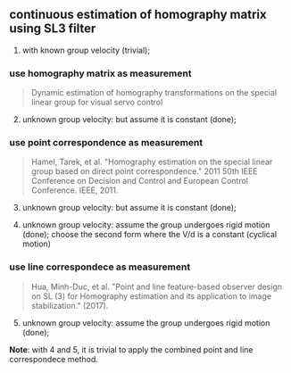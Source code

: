 ## continuous estimation of homography matrix using SL3 filter

1. with known group velocity (trivial);

### use homography matrix as measurement

> Dynamic estimation of homography transformations on the special linear group for visual servo control

2. unknown group velocity: but assume it is constant (done);

### use point correspondence as measurement

> Hamel, Tarek, et al. "Homography estimation on the special linear group based on direct point correspondence." 2011 50th IEEE Conference on Decision and Control and European Control Conference. IEEE, 2011.

3. unknown group velocity: but assume it is constant (done);

4. unknown group velocity: assume the group undergoes rigid motion (done); choose the second form where the V/d is a constant (cyclical motion)

### use line correspondece as measurement
> Hua, Minh-Duc, et al. "Point and line feature-based observer design on SL (3) for Homography estimation and its application to image stabilization." (2017).

5. unknown group velocity: assume the group undergoes rigid motion (done);

**Note**: with 4 and 5, it is trivial to apply the combined point and line correspondece method.
